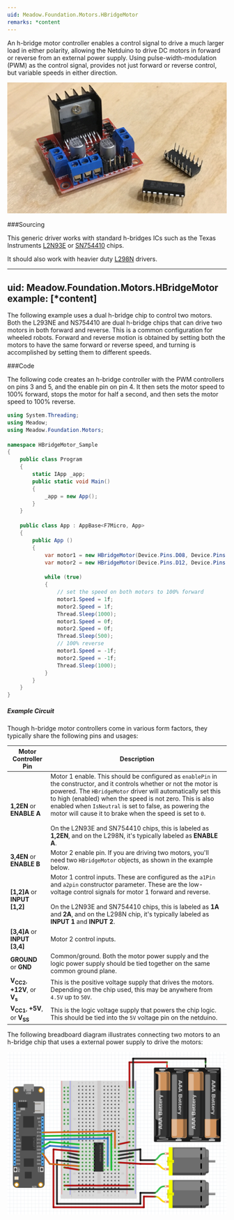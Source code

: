 ```yaml
---
uid: Meadow.Foundation.Motors.HBridgeMotor
remarks: *content
---
```


An h-bridge motor controller enables a control signal to drive a much larger load in either polarity, allowing the Netduino to drive DC motors in forward or reverse from an external power supply. Using pulse-width-modulation (PWM) as the control signal, provides not just forward or reverse control, but variable speeds in either direction.

![](../../API_Assets/Meadow.Foundation.Motors.HBridgeMotor/HBridges.jpg)

###Sourcing

This generic driver works with standard h-bridges ICs such as the Texas Instruments [L2N93E](https://octopart.com/search?q=L293NE) or [SN754410](https://octopart.com/search?q=SN754410) chips.

It should also work with heavier duty [L298N](https://www.amazon.com/s/ref=nb_sb_noss_2?url=search-alias%3Daps&field-keywords=l298n) drivers.

---
uid: Meadow.Foundation.Motors.HBridgeMotor
example: [*content]
---

The following example uses a dual h-bridge chip to control two motors. Both the L293NE and NS754410 are dual h-bridge chips that can drive two motors in both forward and reverse. This is a common configuration for wheeled robots. Forward and reverse motion is obtained by setting both the motors to have the same forward or reverse speed, and turning is accomplished by setting them to different speeds.

###Code

The following code creates an h-bridge controller with the PWM controllers on pins 3 and 5, and the enable pin on pin 4. It then sets the motor speed to 100% forward, stops the motor for half a second, and then sets the motor speed to 100% reverse.

```csharp
using System.Threading;
using Meadow;
using Meadow.Foundation.Motors;

namespace HBridgeMotor_Sample
{
    public class Program
    {
        static IApp _app; 
        public static void Main()
        {
            _app = new App();
        }
    }
    
    public class App : AppBase<F7Micro, App>
    {
        public App ()
        {
            var motor1 = new HBridgeMotor(Device.Pins.D08, Device.Pins.D10, Device.Pins.D09);
            var motor2 = new HBridgeMotor(Device.Pins.D12, Device.Pins.D14, Device.Pins.D13);

            while (true)
            {
                // set the speed on both motors to 100% forward
                motor1.Speed = 1f;
                motor2.Speed = 1f;
                Thread.Sleep(1000);
                motor1.Speed = 0f;
                motor2.Speed = 0f;
                Thread.Sleep(500);
                // 100% reverse
                motor1.Speed = -1f;
                motor2.Speed = -1f;
                Thread.Sleep(1000);
            }
        }
    }
}
```

##### Example Circuit

Though h-bridge motor controllers come in various form factors, they typically share the following pins and usages:

| Motor Controller Pin           | Description                                           |
|--------------------------------|-------------------------------------------------------|
| **1,2EN** or **ENABLE A**      | Motor 1 enable. This should be configured as `enablePin` in the constructor, and it controls whether or not the motor is powered. The `HBridgeMotor` driver will automatically set this to high (enabled) when the speed is not zero. This is also enabled when `IsNeutral` is set to false, as powering the motor will cause it to brake when the speed is set to `0`. <br/><br/> On the L2N93E and SN754410 chips, this is labeled as **1,2EN**, and on the L298N, it's typically labeled as **ENABLE A**. |
| **3,4EN** or **ENABLE B**             | Motor 2 enable pin. If you are driving two motors, you'll need two `HBridgeMotor` objects, as shown in the example below. |
| **[1,2]A** or **INPUT [1,2]**  | Motor 1 control inputs. These are configured as the `a1Pin` and `a2pin` constructor parameter. These are the low-voltage control signals for motor 1 forward and reverse. <br/><br/> On the L2N93E and SN754410 chips, this is labeled as **1A** and **2A**, and on the L298N chip, it's typically labeled as **INPUT 1** and **INPUT 2**. |
| **[3,4]A** or **INPUT [3,4]**   | Motor 2 control inputs.                              |
| **GROUND** or **GND**           | Common/ground. Both the motor power supply and the logic power supply should be tied together on the same common ground plane. |
| **V<sub>CC2</sub>**, **+12V**, or **V<sub>s</sub>** | This is the positive voltage supply that drives the motors. Depending on the chip used, this may be anywhere from `4.5V` up to `50V`. |
| **V<sub>CC1</sub>**, **+5V**, or **V<sub>SS</sub>** | This is the logic voltage supply that powers the chip logic. This should be tied into the `5V` voltage pin on the netduino.    |

The following breadboard diagram illustrates connecting two motors to an h-bridge chip that uses a external power supply to drive the motors:

![](../../API_Assets/Meadow.Foundation.Motors.HBridgeMotor/HBridgeMotor.svg)